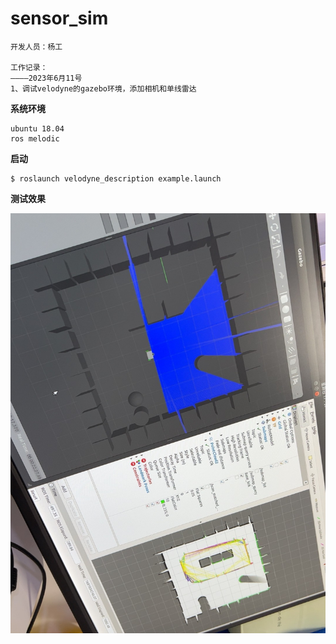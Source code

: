 # sensor_sim
```
开发人员：杨工

工作记录：
————2023年6月11号
1、调试velodyne的gazebo环境，添加相机和单线雷达
```

**系统环境**

```
ubuntu 18.04
ros melodic
```

**启动**

```
$ roslaunch velodyne_description example.launch
```

**测试效果**

![Image text](https://github.com/haicheng12/McKnum_car_sim/blob/main/img/carto_img.jpg)






